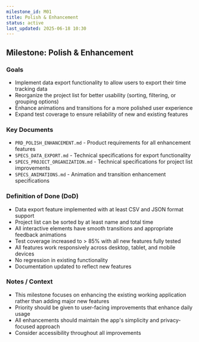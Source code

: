 ```yaml
---
milestone_id: M01
title: Polish & Enhancement
status: active
last_updated: 2025-06-18 10:30
---
```


## Milestone: Polish & Enhancement

### Goals
- Implement data export functionality to allow users to export their time tracking data
- Reorganize the project list for better usability (sorting, filtering, or grouping options)
- Enhance animations and transitions for a more polished user experience
- Expand test coverage to ensure reliability of new and existing features

### Key Documents

- `PRD_POLISH_ENHANCEMENT.md` - Product requirements for all enhancement features
- `SPECS_DATA_EXPORT.md` - Technical specifications for export functionality
- `SPECS_PROJECT_ORGANIZATION.md` - Technical specifications for project list improvements
- `SPECS_ANIMATIONS.md` - Animation and transition enhancement specifications

### Definition of Done (DoD)
- Data export feature implemented with at least CSV and JSON format support
- Project list can be sorted by at least name and total time
- All interactive elements have smooth transitions and appropriate feedback animations
- Test coverage increased to > 85% with all new features fully tested
- All features work responsively across desktop, tablet, and mobile devices
- No regression in existing functionality
- Documentation updated to reflect new features

### Notes / Context
- This milestone focuses on enhancing the existing working application rather than adding major new features
- Priority should be given to user-facing improvements that enhance daily usage
- All enhancements should maintain the app's simplicity and privacy-focused approach
- Consider accessibility throughout all improvements